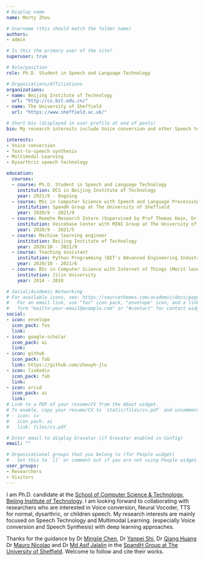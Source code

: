 ```yaml
---
# Display name
name: Morty Zhou

# Username (this should match the folder name)
authors:
- admin

# Is this the primary user of the site?
superuser: true

# Role/position
role: Ph.D. Student in Speech and Language Technology

# Organizations/Affiliations
organizations:
- name: Beijing Institute of Technology
  url: "http://cs.bit.edu.cn/"
- name: The University of Sheffield
  url: "https://www.sheffield.ac.uk/"

# Short bio (displayed in user profile at end of posts)
bio: My research interests include Voice conversion and other Speech technologies based on Generative model, Self-supervised Learning and Multimodal learning.

interests:
- Voice conversion 
- Text-to-speech synthesis
- Multimodal Learning 
- Dysarthric speech technology

education:
  courses:
  - course: Ph.D. Student in Speech and Language Technology
    institution: DCS in Beijing Institute of Technology
    year: 2021/9 - Ongoing
  - course: MSc in Computer Science with Speech and Language Processing (Distinction Level)
    institution: SpandH Group at The University of Sheffield
    year: 2020/9 - 2021/9
  - course: Remote Research Intern (Supervised by Prof Thomas Hain, Dr Mauro Nicolao.)
    institution: Voicebase Center with MINI Group at The University of Sheffield
    year: 2020/9 - 2021/5
  - course: Machine learning engineer
    institution: Beijing Institute of Technology
    year: 2020/10 - 2021/9
  - course: Teaching assistant
    institution: Python Programming (BIT's Advanced Engineering Industrial College)
    year: 2020/10 - 2021/6
  - course: BSc in Computer Science with Internet of Things (Merit level)
    institution: Jilin University
    year: 2014 - 2018

# Social/Academic Networking
# For available icons, see: https://sourcethemes.com/academic/docs/page-builder/#icons
#   For an email link, use "fas" icon pack, "envelope" icon, and a link in the
#   form "mailto:your-email@example.com" or "#contact" for contact widget.
social:
- icon: envelope
  icon_pack: fas
  link: 
- icon: google-scholar
  icon_pack: ai
  link: 
- icon: github
  icon_pack: fab
  link: https://github.com/zhouyh-jlu
- icon: linkedin
  icon_pack: fab
  link: 
- icon: orcid
  icon_pack: ai
  link: 
# Link to a PDF of your resume/CV from the About widget.
# To enable, copy your resume/CV to `static/files/cv.pdf` and uncomment the lines below.
# - icon: cv
#   icon_pack: ai
#   link: files/cv.pdf

# Enter email to display Gravatar (if Gravatar enabled in Config)
email: ""

# Organizational groups that you belong to (for People widget)
#   Set this to `[]` or comment out if you are not using People widget.
user_groups:
- Researchers
- Visitors
---
```


I am Ph.D. candidate at the [School of Computer Science & Technology, Beijing Institute of Technology](http://cs.bit.edu.cn/). I am looking forward to collaborating with researchers who are interested in Voice conversion, Neural Vocoder, TTS for normal, dysarthric, or children speech. My research interests are mainly focused on Speech Technology and Multimodal Learning. (especially Voice conversion and Speech Synthesis) with deep learning approaches. 

Thanks for the guidance by Dr [Mingjie Chen](https://github.com/MingjieChen), Dr [Yanpei Shi](https://dblp.org/pid/238/4847.html), Dr [Qiang Huang](https://scholar.google.co.uk/citations?user=OT2FXYkAAAAJ&hl=en) Dr [Mauro Nicolao](https://scholar.google.co.uk/citations?user=M7c_aNQAAAAJ&hl=en) and Dr [‪Md Asif Jalalin](https://scholar.google.com/citations?hl=en&user=BxMUUZgAAAAJ&view_op=list_works&sortby=pubdate) in the [SpandH Group at The University of Sheffield](https://www.sheffield.ac.uk/dcs/research/groups/spandh). Welcome to follow and cite their works.
